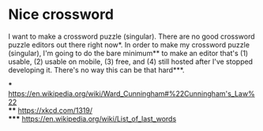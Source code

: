 # Nice crossword
I want to make a crossword puzzle (singular). There are no good crossword puzzle editors out there right now\*. In order to make my crossword puzzle (singular), I'm going to do the bare minimum\*\* to make an editor that's (1) usable, (2) usable on mobile, (3) free, and (4) still hosted after I've stopped developing it. There's no way this can be that hard\*\*\*.

**\*** https://en.wikipedia.org/wiki/Ward_Cunningham#%22Cunningham's_Law%22  
**\*\*** https://xkcd.com/1319/  
**\*\*\*** https://en.wikipedia.org/wiki/List_of_last_words

